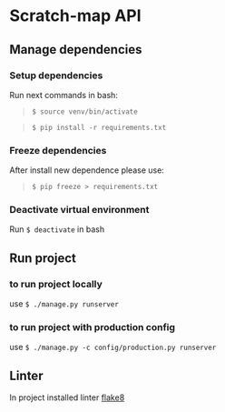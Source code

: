 # Scratch-map API

## Manage dependencies

### Setup dependencies
Run next commands in bash:
> `$ source venv/bin/activate`

> `$ pip install -r requirements.txt`

### Freeze dependencies
After install new dependence please use:
> `$ pip freeze > requirements.txt`

### Deactivate virtual environment
Run `$ deactivate` in bash


## Run project
### to run project locally
use `$ ./manage.py runserver`

### to run project with production config
use `$ ./manage.py -c config/production.py runserver`


## Linter
In project installed linter [flake8](http://flake8.pycqa.org/en/latest/index.html)
